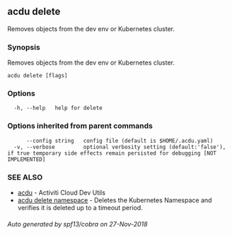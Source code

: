 ## acdu delete

Removes objects from the dev env or Kubernetes cluster.

### Synopsis

Removes objects from the dev env or Kubernetes cluster.

```
acdu delete [flags]
```

### Options

```
  -h, --help   help for delete
```

### Options inherited from parent commands

```
      --config string   config file (default is $HOME/.acdu.yaml)
  -v, --verbose         optional verbosity setting (default:'false'), if true temporary side effects remain persisted for debugging [NOT IMPLEMENTED]
```

### SEE ALSO

* [acdu](acdu.md)	 - Activiti Cloud Dev Utils
* [acdu delete namespace](acdu_delete_namespace.md)	 - Deletes the Kubernetes Namespace and verifies it is deleted up to a timeout period.

###### Auto generated by spf13/cobra on 27-Nov-2018
